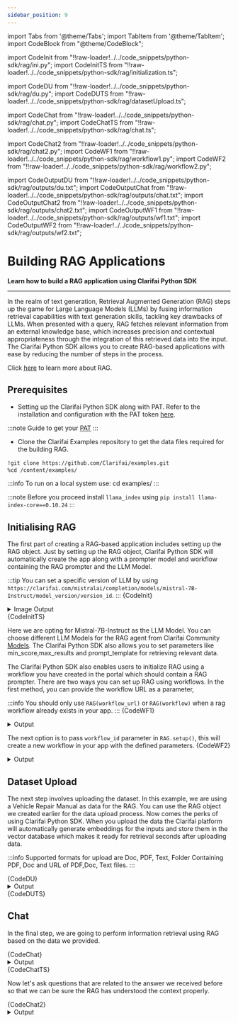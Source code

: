 ```yaml
---
sidebar_position: 9
---
```



import Tabs from '@theme/Tabs';
import TabItem from '@theme/TabItem';
import CodeBlock from "@theme/CodeBlock";


import CodeInit from "!!raw-loader!../../code_snippets/python-sdk/rag/ini.py";
import CodeInitTS from "!!raw-loader!../../code_snippets/python-sdk/rag/initialization.ts";

import CodeDU from "!!raw-loader!../../code_snippets/python-sdk/rag/du.py";
import CodeDUTS from "!!raw-loader!../../code_snippets/python-sdk/rag/datasetUpload.ts";


import CodeChat from "!!raw-loader!../../code_snippets/python-sdk/rag/chat.py";
import CodeChatTS from "!!raw-loader!../../code_snippets/python-sdk/rag/chat.ts";

import CodeChat2 from "!!raw-loader!../../code_snippets/python-sdk/rag/chat2.py";
import CodeWF1 from "!!raw-loader!../../code_snippets/python-sdk/rag/workflow1.py";
import CodeWF2 from "!!raw-loader!../../code_snippets/python-sdk/rag/workflow2.py";


import CodeOutputDU from "!!raw-loader!../../code_snippets/python-sdk/rag/outputs/du.txt";
import CodeOutputChat from "!!raw-loader!../../code_snippets/python-sdk/rag/outputs/chat.txt";
import CodeOutputChat2 from "!!raw-loader!../../code_snippets/python-sdk/rag/outputs/chat2.txt";
import CodeOutputWF1 from "!!raw-loader!../../code_snippets/python-sdk/rag/outputs/wf1.txt";
import CodeOutputWF2 from "!!raw-loader!../../code_snippets/python-sdk/rag/outputs/wf2.txt";

# Building RAG Applications

**Learn how to build a RAG application using Clarifai Python SDK**
<hr />

In the realm of text generation, Retrieval Augmented Generation (RAG) steps up the game for Large Language Models (LLMs) by fusing information retrieval capabilities with text generation skills, tackling key drawbacks of LLMs. When presented with a query, RAG fetches relevant information from an external knowledge base, which increases precision and contextual appropriateness through the integration of this retrieved data into the input. The Clarifai Python SDK allows you to create RAG-based applications with ease by reducing the number of steps in the process.

Click [here](https://www.clarifai.com/blog/what-is-rag-retrieval-augmented-generation) to learn more about RAG.


## Prerequisites



* Setting up the Clarifai Python SDK along with PAT. Refer to the installation and configuration with the PAT token [here](https://docs.clarifai.com/python-sdk/sdk-overview/).

:::note
Guide to get your [PAT](https://docs.clarifai.com/clarifai-basics/authentication/personal-access-tokens)
:::


* Clone the Clarifai Examples repository to get the data files required for the building RAG.

```
!git clone https://github.com/Clarifai/examples.git
%cd /content/examples/
```
:::info
To run on a local system use: cd examples/ 
:::

:::note
Before you proceed install ```llama_index``` using ```pip install llama-index-core==0.10.24```
:::

## Initialising RAG

The first part of creating a RAG-based application includes setting up the RAG object. Just by setting up the RAG object, Clarifai Python SDK will automatically create the app along with a prompter model and workflow containing the RAG prompter and the LLM Model.

:::tip
You can set a specific version of LLM by using `https://clarifai.com/mistralai/completion/models/mistral-7B-Instruct/model_version/version_id`.
:::
<Tabs>
<TabItem value="python" label="Python">
    <CodeBlock className="language-python">{CodeInit}</CodeBlock>
    <details>
  <summary>Image Output</summary>
   <img src="/img/python-sdk/rag_init.png" width="700" height="700" />
</details>
</TabItem>
<TabItem value="typescript" label="Typescript">
    <CodeBlock className="language-typescript">{CodeInitTS}</CodeBlock>
</TabItem>
</Tabs>




Here we are opting for Mistral-7B-Instruct as the LLM Model. You can choose different LLM Models for the RAG agent from Clarifai Community [Models](https://clarifai.com/explore/models?filterData=%5B%7B%22field%22%3A%22use_cases%22%2C%22value%22%3A%5B%22llm%22%5D%7D%5D&page=1&perPage=24). The Clarifai Python SDK also allows you to set parameters like min_score,max_results and prompt_template  for retrieving relevant data.

The Clarifai Python SDK also enables users to initialize RAG using a workflow you have created in the portal which should contain a RAG prompter.
There are two ways you can set up RAG using workflows.
In the first method, you can provide the workflow URL as a parameter,

:::info
You should only use `RAG(workflow_url)` or `RAG(workflow)` when a rag workflow already exists in your app.
:::
<Tabs>
<TabItem value="python" label="Python">
    <CodeBlock className="language-python">{CodeWF1}</CodeBlock>
</TabItem>
</Tabs>
<details>
  <summary>Output</summary>
   <CodeBlock className="language-python">{CodeOutputWF1}</CodeBlock>
</details>


The next option is to pass `workflow_id` parameter in `RAG.setup()`, this will create a new workflow in your app with the defined parameters.
<Tabs>
<TabItem value="python" label="Python">
    <CodeBlock className="language-python">{CodeWF2}</CodeBlock>
</TabItem>
</Tabs>
<details>
  <summary>Output</summary>
   <CodeBlock className="language-python">{CodeOutputWF2}</CodeBlock>
</details>

## Dataset Upload

The next step involves uploading the dataset. In this example, we are using a Vehicle Repair Manual as data for the RAG. You can use the RAG object we created earlier for the data upload process. Now comes the perks of using Clarifai Python SDK. When you upload the data the Clarifai platform will automatically generate embeddings for the inputs and store them in the vector database which makes it ready for retrieval seconds after uploading data.

:::info
Supported formats for upload are Doc, PDF, Text, Folder Containing PDF, Doc and URL of PDF,Doc, Text files.
:::

<Tabs>
<TabItem value="python" label="Python">
    <CodeBlock className="language-python">{CodeDU}</CodeBlock>
    <details>
  <summary>Output</summary>
   <CodeBlock className="language-python">{CodeOutputDU}</CodeBlock>
</details>
</TabItem>
<TabItem value="typescript" label="Typescript">
    <CodeBlock className="language-typescript">{CodeDUTS}</CodeBlock>
</TabItem>
</Tabs>


## Chat

In the final step, we are going to perform information retrieval using RAG based on the data we provided.

<Tabs>
<TabItem value="python" label="Python">
    <CodeBlock className="language-python">{CodeChat}</CodeBlock>
    <details>
  <summary>Output</summary>
   <CodeBlock className="language-python">{CodeOutputChat}</CodeBlock>
</details>
</TabItem>
<TabItem value="typescript" label="Typescript">
    <CodeBlock className="language-typescript">{CodeChatTS}</CodeBlock>
</TabItem>
</Tabs>



Now let's ask questions that are related to the answer we received before so that we can be sure the RAG has understood the context properly.

<Tabs>
<TabItem value="python" label="Python">
    <CodeBlock className="language-python">{CodeChat2}</CodeBlock>
</TabItem>
</Tabs>

<details>
  <summary>Output</summary>
   <CodeBlock className="language-python">{CodeOutputChat2}</CodeBlock>
</details>

